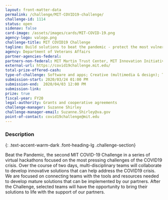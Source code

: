 ```yaml
---
layout: front-matter-data
permalink: /challenge/MIT-COVID19-challenge/
challenge-id: 1114
status: open
sidenav: false
card-image: /assets/images/cards/MIT-COVID-19.png
agency-logo: valogo.png
challenge-title: MIT COVID19 Challenge
tagline: Build solutions to beat the pandemic - protect the most vulnerable and support our health systems in the COVID19 crisis.
agency: Department of Veterans Affairs
partner-agencies-federal:
partners-non-federal: MIT Martin Trust Center, MIT Innovation Initiative, MIT Industrial Liaison Program, MIT Hacking Medicine, MIT Sloan Healthcare Club, MIT Biotech Group, MIT Sandbox, Brigham Women’s iHub & Mass General Brigham, Digital Medicine Society, HTLH, Massachusetts Biotechnology Council, Netherlands Innovation Network, MIT Hong Kong Innovation Node, UHS - Universal Health Services, Abelson Taylor, Fish & Richardson, Health Data Science and Analytics Community, LENS Design, Hacking Medicine Institute, Prescribe Design, athenahealth, BCG Digital Ventures, InterSystems, MIT Systems Design & Management, Massachusetts eHealth Institute, Oregon Health Sciences University Inventathon, Cedars Sinai Accelerator
external-url: https://covid19challenge.mit.edu/
total-prize-offered-cash: 
type-of-challenge: Software and apps; Creative (multimedia & design); Technology demonstration and hardware; Analytics, visulizations, algorithms; Scientific
submission-start: 2020/03/24 01:00 PM
submission-end:  2020/04/03 12:00 PM
submission-link:
prize: true
fiscal-year: FY20
legal-authority: Grants and cooperative agreements
challenge-manager: Suzanne Shirley
challenge-manager-email: Suzanne.Shirley@va.gov
point-of-contact: covid19challenge@mit.edu
---
```


<!-- Description start -->
### Description
{: .text-accent-warm-dark .font-heading-lg .challenge-section}

<p>Beat the Pandemic, the second MIT COVID-19 Challenge in a series of virtual hackathons focused on the most pressing challenges of the COVID19 crisis. Over the course of two days, multi-disciplinary teams will collaborate to develop innovative solutions that can help address the COVID19 crisis. We are focused on connecting teams with the tools and resources needed to develop mature solutions that can be implemented by our partners. After the Challenge, selected teams will have the opportunity to bring their solutions to life with the support of our partners.</p>
